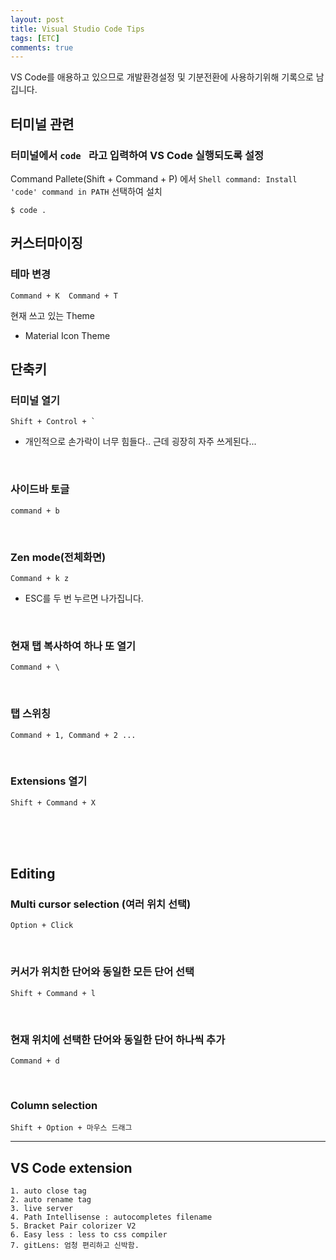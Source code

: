 ```yaml
---
layout: post
title: Visual Studio Code Tips
tags: [ETC]
comments: true
---
```




VS Code를 애용하고 있으므로 개발환경설정 및 기분전환에 사용하기위해 기록으로 남깁니다.





## 터미널 관련

### 터미널에서 `code ` 라고 입력하여 VS Code 실행되도록 설정

Command Pallete(Shift + Command + P) 에서 `Shell command: Install 'code' command in PATH` 선택하여 설치

```
$ code .
```





## 커스터마이징

### 테마 변경

```
Command + K  Command + T
```

현재 쓰고 있는 Theme

- Material Icon Theme



## 단축키

### 터미널 열기

```
Shift + Control + `
```

- 개인적으로 손가락이 너무 힘들다.. 근데 굉장히 자주 쓰게된다...  

<br>

### 사이드바 토글

```
command + b
```

<br>



### Zen mode(전체화면)

```
Command + k z
```

- ESC를 두 번 누르면 나가집니다.  

<br>

### 현재 탭 복사하여 하나 또 열기

```
Command + \
```

<br>  

### 탭 스위칭

```
Command + 1, Command + 2 ...
```

<br>  

### Extensions 열기

```
Shift + Command + X
```



<br>

<br>

<br>



## Editing

### Multi cursor selection (여러 위치 선택)

```
Option + Click
```

<br>

### 커서가 위치한 단어와 동일한 모든 단어 선택

```
Shift + Command + l
```

<br>



### 현재 위치에 선택한 단어와 동일한 단어 하나씩 추가

```
Command + d
```

<br>



### Column selection

```
Shift + Option + 마우스 드래그
```



------

## VS Code extension

```
1. auto close tag
2. auto rename tag
3. live server
4. Path Intellisense : autocompletes filename
5. Bracket Pair colorizer V2 
6. Easy less : less to css compiler
7. gitLens: 엄청 편리하고 신박함.
```

